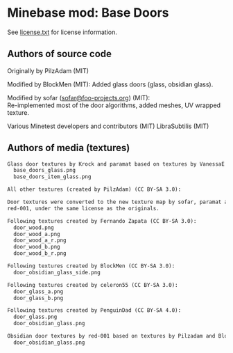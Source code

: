 Minebase mod: Base Doors
========================
See [license.txt](./license.txt) for license information.

Authors of source code
----------------------
Originally by PilzAdam (MIT)

Modified by BlockMen (MIT): Added glass doors (glass, obsidian glass).

Modified by sofar (sofar@foo-projects.org) (MIT):  
Re-implemented most of the door algorithms, added meshes, UV wrapped texture.

Various Minetest developers and contributors (MIT)
LibraSubtilis (MIT)


Authors of media (textures)
---------------------------
```txt
Glass door textures by Krock and paramat based on textures by VanessaE (CC BY-SA 3.0):
  base_doors_glass.png
  base_doors_item_glass.png

All other textures (created by PilzAdam) (CC BY-SA 3.0):

Door textures were converted to the new texture map by sofar, paramat and
red-001, under the same license as the originals.

Following textures created by Fernando Zapata (CC BY-SA 3.0):
  door_wood.png
  door_wood_a.png
  door_wood_a_r.png
  door_wood_b.png
  door_wood_b_r.png

Following textures created by BlockMen (CC BY-SA 3.0):
  door_obsidian_glass_side.png

Following textures created by celeron55 (CC BY-SA 3.0):
  door_glass_a.png
  door_glass_b.png

Following textures created by PenguinDad (CC BY-SA 4.0):
  door_glass.png
  door_obsidian_glass.png

Obsidian door textures by red-001 based on textures by Pilzadam and BlockMen (CC BY-SA 3.0):
  door_obsidian_glass.png
```
